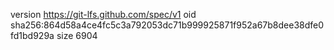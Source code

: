 version https://git-lfs.github.com/spec/v1
oid sha256:864d58a4ce4fc5c3a792053dc71b999925871f952a67b8dee38dfe0fd1bd929a
size 6904

